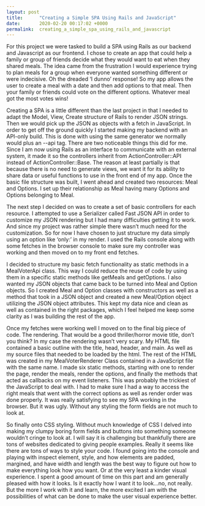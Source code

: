 ```yaml
---
layout: post
title:      "Creating a Simple SPA Using Rails and JavaScript"
date:       2020-02-20 00:17:02 +0000
permalink:  creating_a_simple_spa_using_rails_and_javascript
---
```



For this project we were tasked to build a SPA using Rails as our backend and Javascript as our frontend. I chose to create an app that could help a family or group of friends decide what they would want to eat when they shared meals. The idea came from the frustration I would experience trying to plan meals for a group when everyone wanted something different or were indecisive. Oh the dreaded ‘I dunno’ response! So my app allows the user to create a meal with a date and then add options to that meal.  Then your family or friends could vote on the different options.  Whatever meal got the most votes wins!

Creating a SPA is a little different than the last project in that I needed to adapt the Model, View, Create structure of Rails to render JSON strings. Then we would pick up the JSON as objects with a fetch in JavaScript. In order to get off the ground quickly I started making my backend with an API-only build. This is done with using the same generator we normally would plus an --api tag. There are two noticeable things this did for me. Since I am now using Rails as an interface to communicate with an external system, it made it so the controllers inherit from ActionController::API instead of ActionController::Base. The reason at least partially is that because there is no need to generate views, we want it for its ability to share data or useful functions to use in the front end of my app. Once the basic file structure was built, I went ahead and created two resources: Meal and Options.  I set up their relationship as Meal having many Options and Options belonging to Meal. 

The next step I decided on was to create a set of basic controllers for each resource. I attempted to use a Serializer called Fast JSON API in order to customize my JSON rendering but I had many difficulties getting it to work. And since my project was rather simple there wasn’t much need for the customization. So for now I have chosen to just structure my data simply using an option like ‘only:’ in my render.  I used the Rails console along with some fetches in the browser console to make sure my controller was working and then moved on to my front end fetches. 

I decided to structure my basic fetch functionality as static methods in a MealVoterApi class. This way I could reduce the reuse of code by using them in a specific static methods like getMeals and getOptions. I also wanted my JSON objects that came back to be turned into Meal and Option objects. So I created Meal and Option classes with constructors as well as a method that took in a JSON object and created a new Meal/Option object utilizing the JSON object attributes. This kept my data nice and clean as well as contained in the right packages, which I feel helped me keep some clarity as I was building the rest of the app.

Once my fetches were working well I moved on to the final big piece of code. The rendering. That would be a good thriller/horror movie title, don’t you think? In my case the rendering wasn’t very scary. My HTML file contained a basic outline with the title, head, header, and main. As well as my source files that needed to be loaded by the html. The rest of the HTML was created in my MealVoterRenderer Class contained in a JavaScript file with the same name. I made six static methods, starting with one to render the page, render the meals, render the options, and finally the methods that acted as callbacks on my event listeners. This was probably the trickiest of the JavaScript to deal with. I had to make sure I had a way to access the right meals that went with the correct options as well as render order was done properly. It was really satisfying to see my SPA working in the browser. But it was ugly. Without any styling the form fields are not much to look at. 

So finally onto CSS styling. Without much knowledge of CSS I delved into making my clumpy boring form fields and buttons into something someone wouldn’t cringe to look at. I will say it is challenging but thankfully there are tons of websites dedicated to giving people examples. Really it seems like there are tons of ways to style your code. I found going into the console and playing with inspect element, style, and how elements are padded, margined, and have width and length was the best way to figure out how to make everything look how you want. Or at the very least a kinder visual experience. I spent a good amount of time on this part and am generally pleased with how it looks. Is it exactly how I want it to look...no, not really. But the more I work with it and learn, the more excited I am with the possibilities of what can be done to make the user visual experience better. 



